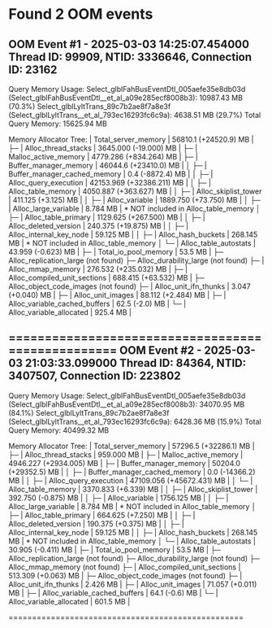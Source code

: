 Found 2 OOM events
==================================================
OOM Event #1 - 2025-03-03 14:25:07.454000
Thread ID: 99909, NTID: 3336646, Connection ID: 23162
--------------------------------------------------
Query Memory Usage:
  Select_glblFahBusEventDtl_005aefe35e8db03d (Select_glblFahBusEventDtl__et_al_a09e285ecf8008b3): 10987.43 MB (70.3%)
  Select_glblLyltTrans_89c7b2ae8f7a8e3f (Select_glblLyltTrans__et_al_793ec16293fc6c9a): 4638.51 MB (29.7%)
  Total Query Memory: 15625.94 MB

Memory Allocator Tree:
| Total_server_memory | 56810.1 (+24520.9) MB |
├─ | Alloc_thread_stacks | 3645.000 (-19.000) MB |
├─ | Malloc_active_memory | 4779.286 (+834.264) MB |
├─ | Buffer_manager_memory | 46044.6 (+23410.0) MB |
│  ├─ | Buffer_manager_cached_memory | 0.4 (-8872.4) MB |
│  ├─ | Alloc_query_execution | 42153.969 (+32386.211) MB |
│  ├─ | Alloc_table_memory | 4050.887 (+363.627) MB |
│     ├─ | Alloc_skiplist_tower | 411.125 (+3.125) MB |
│     ├─ | Alloc_variable | 1889.750 (+73.750) MB |
│     ├─ | Alloc_large_variable | 8.784 MB | * NOT included in Alloc_table_memory
│     ├─ | Alloc_table_primary | 1129.625 (+267.500) MB |
│     ├─ | Alloc_deleted_version | 240.375 (+19.875) MB |
│     ├─ | Alloc_internal_key_node | 59.125 MB |
│     ├─ | Alloc_hash_buckets | 268.145 MB | * NOT included in Alloc_table_memory
│     └─ | Alloc_table_autostats | 43.959 (-0.623) MB |
├─ | Total_io_pool_memory | 53.5 MB |
├─ Alloc_replication_large (not found)
├─ Alloc_durability_large (not found)
├─ | Alloc_mmap_memory | 276.532 (+235.032) MB |
├─ | Alloc_compiled_unit_sections | 688.415 (+63.532) MB |
├─ Alloc_object_code_images (not found)
├─ | Alloc_unit_ifn_thunks | 3.047 (+0.040) MB |
├─ | Alloc_unit_images | 88.112 (+2.484) MB |
├─ | Alloc_variable_cached_buffers | 62.5 (-2.0) MB |
└─ | Alloc_variable_allocated | 925.4 MB |

==================================================
OOM Event #2 - 2025-03-03 21:03:33.099000
Thread ID: 84364, NTID: 3407507, Connection ID: 223802
--------------------------------------------------
Query Memory Usage:
  Select_glblFahBusEventDtl_005aefe35e8db03d (Select_glblFahBusEventDtl__et_al_a09e285ecf8008b3): 34070.95 MB (84.1%)
  Select_glblLyltTrans_89c7b2ae8f7a8e3f (Select_glblLyltTrans__et_al_793ec16293fc6c9a): 6428.36 MB (15.9%)
  Total Query Memory: 40499.32 MB

Memory Allocator Tree:
| Total_server_memory | 57296.5 (+32286.1) MB |
├─ | Alloc_thread_stacks | 959.000 MB |
├─ | Malloc_active_memory | 4946.227 (+2934.005) MB |
├─ | Buffer_manager_memory | 50204.0 (+29352.5) MB |
│  ├─ | Buffer_manager_cached_memory | 0.0 (-14366.2) MB |
│  ├─ | Alloc_query_execution | 47109.056 (+45672.431) MB |
│  └─ | Alloc_table_memory | 3370.833 (+6.339) MB |
│     ├─ | Alloc_skiplist_tower | 392.750 (-0.875) MB |
│     ├─ | Alloc_variable | 1756.125 MB |
│     ├─ | Alloc_large_variable | 8.784 MB | * NOT included in Alloc_table_memory
│     ├─ | Alloc_table_primary | 664.625 (+7.250) MB |
│     ├─ | Alloc_deleted_version | 190.375 (+0.375) MB |
│     ├─ | Alloc_internal_key_node | 59.125 MB |
│     ├─ | Alloc_hash_buckets | 268.145 MB | * NOT included in Alloc_table_memory
│     └─ | Alloc_table_autostats | 30.905 (-0.411) MB |
├─ | Total_io_pool_memory | 53.5 MB |
├─ Alloc_replication_large (not found)
├─ Alloc_durability_large (not found)
├─ Alloc_mmap_memory (not found)
├─ | Alloc_compiled_unit_sections | 513.309 (+0.063) MB |
├─ Alloc_object_code_images (not found)
├─ | Alloc_unit_ifn_thunks | 2.426 MB |
├─ | Alloc_unit_images | 71.057 (+0.011) MB |
├─ | Alloc_variable_cached_buffers | 64.1 (-0.6) MB |
└─ | Alloc_variable_allocated | 601.5 MB |

==================================================
